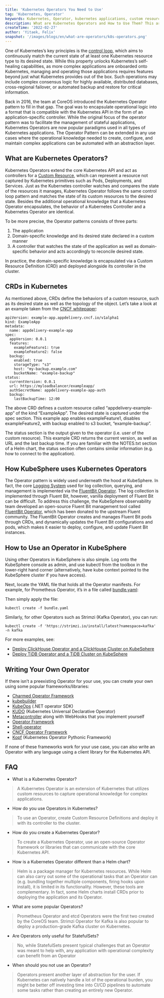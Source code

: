 ```yaml
---
title: 'Kubernetes Operators You Need to Use'  
tag: 'Kubernetes, Operator'  
keywords: Kubernetes, Operator, kubernetes applications, custom resources     
description: What are Kubernetes Operators and How to Use Them? This article explains the concept of Kubernetes Operators and looks into some examples of using Operators in Kubernetes.   
createTime: '2022-02-27'  
author: 'Yitaek, Felix'  
snapshot: '/images/blogs/en/what-are-operators/k8s-operators.png'
---
```


One of Kubernetes’s key principles is the [control loop](https://kubernetes.io/docs/concepts/architecture/controller/), which aims to continuously match the current state of at least one Kubernetes resource type to its desired state. While this property unlocks Kubernetes’s self-healing capabilities, as more complex applications are onboarded onto Kubernetes, managing and operating those applications requires features beyond just what Kubernetes provides out of the box. Such operations may include complex consensus logic for highly available, distributed databases, cross-regional failover, or automated backup and restore for critical information. 

Back in 2016, the team at CoreOS introduced the Kubernetes Operator pattern to fill in that gap. The goal was to encapsulate operational logic into a format that is compatible with the Kubernetes API in the form of an application-specific controller. While the original focus of the operator pattern was to facilitate the management of stateful applications, Kubernetes Operators are now popular paradigms used in all types of Kubernetes applications. The Operator Pattern can be extended in any use cases where the operational knowledge needed to create, configure, and maintain complex applications can be automated with an abstraction layer. 


## What are Kubernetes Operators?

Kubernetes Operators extend the core Kubernetes API and act as controllers for a [Custom Resource](https://kubernetes.io/docs/concepts/extend-kubernetes/api-extension/custom-resources/), which can represent a resource not captured by Kubernetes primitives such as Pods, Deployments, and Services. Just as the Kubernetes controller watches and compares the state of the resources it manages, Kubernetes Operator follows the same control loop pattern and matches the state of its custom resources to the desired state. Besides the additional operational knowledge that a Kubernetes Operator encapsulates, the behavior of a Kubernetes Controller and a Kubernetes Operator are identical. 

To be more precise, the Operator patterns consists of three parts:



1. The application 
2. Domain-specific knowledge and its desired state declared in a custom manner 
3. A controller that watches the state of the application as well as domain-specific behavior and acts accordingly to reconcile desired state. 

In practice, the domain-specific knowledge is encapsulated via a Custom Resource Definition (CRD) and deployed alongside its controller in the cluster. 


## CRDs in Kubernetes

As mentioned above, CRDs define the behaviors of a custom resource, such as its desired state as well as the topology of the object. Let’s take a look at an example taken from the [CNCF whitepaper](https://github.com/cncf/tag-app-delivery/blob/eece8f7307f2970f46f100f51932db106db46968/operator-wg/whitepaper/Operator-WhitePaper_v1-0.md):


```
apiVersion: example-app.appdelivery.cncf.io/v1alpha1
kind: ExampleApp
metadata:
  name: appdelivery-example-app
spec:
  appVersion: 0.0.1
  features:
    exampleFeature1: true
    exampleFeature2: false
  backup:
    enabled: true
    storageType: "s3"
    host: "my-backup.example.com"
    bucketName: "example-backup"
status:
  currentVersion: 0.0.1
  url: https://myloadbalancer/exampleapp/
  authSecretName: appdelivery-example-app-auth
  backup:
    lastBackupTime: 12:00
```


The above CRD defines a custom resource called “appdelivery-example-app” of the kind “ExampleApp”. The desired state is captured under the spec section. This example app enables exampleFeature1, disables exampleFeature2, with backup enabled to s3 bucket, “example-backup”. 

The status section is the output given to the operator (i.e. user of the custom resource). This example CRD returns the current version, as well as URL and the last backup time. If you are familiar with the NOTES.txt section of a Helm chart, the status section often contains similar information (e.g. how to connect to the application). 


## How KubeSphere uses Kubernetes Operators

The Operator pattern is widely used underneath the hood at KubeSphere. In fact, the core [Logging System](https://docs.kubesphere-carryon.top/docs/pluggable-components/logging/) used for log collection, querying, and management is implemented via the [FluentBit Operator](https://github.com/fluent/fluentbit-operator). The log collection is implemented through Fluent Bit, however, vanilla deployment of Fluent Bit can be difficult. To address this challenge, the KubeSphere observability team developed an open-source Fluent Bit management tool called [FluentBit Operator](https://github.com/fluent/fluentbit-operator), which has been donated to the upstream Fluent community. The FluentBit Operator creates and manages Fluent Bit pods through CRDs, and dynamically updates the Fluent Bit configurations and pods, which makes it easier to deploy, configure, and update Fluent Bit instances.


## How to Use an Operator in KubeSphere

Using other Operators in KubeSphere is also simple. Log onto the KubeSphere console as admin, and use kubectl from the toolbox in the lower-right hand corner (alternatively, have kube context pointed to the KubeSphere cluster if you have access). 

Next, locate the YAML file that holds all the Operator manifests. For example, for Prometheus Operator, it’s in a file called [bundle.yaml](https://github.com/prometheus-operator/prometheus-operator/blob/main/bundle.yaml):

Then simply apply the file:

`kubectl create -f bundle.yaml`

Similarly, for other Operators such as Strimzi (Kafka Operator), you can run:

`​​kubectl create -f 'https://strimzi.io/install/latest?namespace=kafka' -n kafka`

For more examples, see:



* [Deploy ClickHouse Operator and a ClickHouse Cluster on KubeSphere](https://docs.kubesphere-carryon.top/docs/application-store/external-apps/deploy-clickhouse/)
* [Deploy TiDB Operator and a TiDB Cluster on KubeSphere](https://docs.kubesphere-carryon.top/docs/application-store/external-apps/deploy-tidb/)


## Writing Your Own Operator

If there isn’t a preexisting Operator for your use, you can create your own using some popular frameworks/libraries:



* [Charmed Operator Framework](https://juju.is/)
* [kubebuilder](https://book.kubebuilder.io/)
* [KubeOps](https://buehler.github.io/dotnet-operator-sdk/) (.NET operator SDK)
* [KUDO](https://kudo.dev/) (Kubernetes Universal Declarative Operator)
* [Metacontroller](https://metacontroller.github.io/metacontroller/intro.html) along with WebHooks that you implement yourself
* [Operator Framework](https://operatorframework.io/)
* [Shell-operator](https://github.com/flant/shell-operator)
* [CNCF Operator Framework](https://github.com/operator-framework)
* [Kopf](https://github.com/nolar/kopf) (Kubernetes Operator Pythonic Framework) 

If none of these frameworks work for your use case, you can also write an Operator with any language using a client library for the Kubernetes API. 


## FAQ

- What is a Kubernetes Operator?

> A Kubernetes Operator is an extension of Kubernetes that utilizes custom resources to capture operational knowledge for complex applications. 

- How do you use Operators in Kubernetes?

> To use an Operator, create Custom Resource Definitions and deploy it with its controller to the cluster. 

- How do you create a Kubernetes Operator? 

> To create a Kubernetes Operator, use an open-source Operator framework or libraries that can communicate with the core Kubernetes API. 

- How is a Kubernetes Operator different than a Helm chart?

> Helm is a package manager for Kubernetes resources. While Helm can also carry out some of the operational tasks that an Operator can (e.g. bundling together multiple components, firing hooks upon install), it is limited in its functionality. However, these tools are complementary. In fact, some Helm charts install CRDs prior to deploying the application and its Operator. 

- What are some popular Operators?

> Prometheus Operator and etcd Operators were the first two created by the CoreOS team. Strimzi Operator for Kafka is also popular to deploy a production-grade Kafka cluster on Kubernetes. 

- Are Operators only useful for StatefulSets?

> No, while StatefulSets present typical challenges that an Operator was meant to help with, any application with operational complexity can benefit from an Operator

- When should you not use an Operator?

> Operators present another layer of abstraction for the user. If Kubernetes can natively handle a lot of the operational burden, you might be better off investing time into CI/CD pipelines to automate some tasks rather than creating an entirely new Operator. 